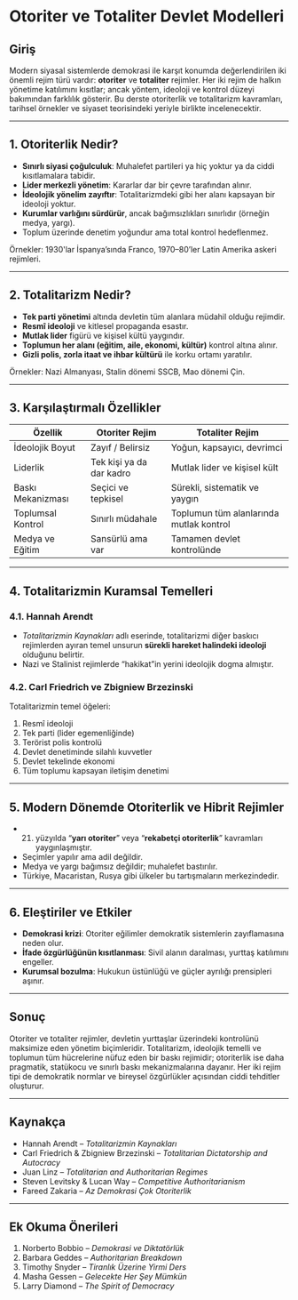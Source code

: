 # Otoriter ve Totaliter Devlet Modelleri

## Giriş

Modern siyasal sistemlerde demokrasi ile karşıt konumda değerlendirilen iki önemli rejim türü vardır: **otoriter** ve **totaliter** rejimler. Her iki rejim de halkın yönetime katılımını kısıtlar; ancak yöntem, ideoloji ve kontrol düzeyi bakımından farklılık gösterir. Bu derste otoriterlik ve totalitarizm kavramları, tarihsel örnekler ve siyaset teorisindeki yeriyle birlikte incelenecektir.

---

## 1. Otoriterlik Nedir?

- **Sınırlı siyasi çoğulculuk**: Muhalefet partileri ya hiç yoktur ya da ciddi kısıtlamalara tabidir.
- **Lider merkezli yönetim**: Kararlar dar bir çevre tarafından alınır.
- **İdeolojik yönelim zayıftır**: Totalitarizmdeki gibi her alanı kapsayan bir ideoloji yoktur.
- **Kurumlar varlığını sürdürür**, ancak bağımsızlıkları sınırlıdır (örneğin medya, yargı).
- Toplum üzerinde denetim yoğundur ama total kontrol hedeflenmez.

Örnekler: 1930'lar İspanya’sında Franco, 1970–80’ler Latin Amerika askeri rejimleri.

---

## 2. Totalitarizm Nedir?

- **Tek parti yönetimi** altında devletin tüm alanlara müdahil olduğu rejimdir.
- **Resmî ideoloji** ve kitlesel propaganda esastır.
- **Mutlak lider** figürü ve kişisel kültü yaygındır.
- **Toplumun her alanı (eğitim, aile, ekonomi, kültür)** kontrol altına alınır.
- **Gizli polis, zorla itaat ve ihbar kültürü** ile korku ortamı yaratılır.

Örnekler: Nazi Almanyası, Stalin dönemi SSCB, Mao dönemi Çin.

---

## 3. Karşılaştırmalı Özellikler

| Özellik           | Otoriter Rejim           | Totaliter Rejim                         |
| ----------------- | ------------------------ | --------------------------------------- |
| İdeolojik Boyut   | Zayıf / Belirsiz         | Yoğun, kapsayıcı, devrimci              |
| Liderlik          | Tek kişi ya da dar kadro | Mutlak lider ve kişisel kült            |
| Baskı Mekanizması | Seçici ve tepkisel       | Sürekli, sistematik ve yaygın           |
| Toplumsal Kontrol | Sınırlı müdahale         | Toplumun tüm alanlarında mutlak kontrol |
| Medya ve Eğitim   | Sansürlü ama var         | Tamamen devlet kontrolünde              |

---

## 4. Totalitarizmin Kuramsal Temelleri

### 4.1. Hannah Arendt

- _Totalitarizmin Kaynakları_ adlı eserinde, totalitarizmi diğer baskıcı rejimlerden ayıran temel unsurun **sürekli hareket halindeki ideoloji** olduğunu belirtir.
- Nazi ve Stalinist rejimlerde “hakikat”in yerini ideolojik dogma almıştır.

### 4.2. Carl Friedrich ve Zbigniew Brzezinski

Totalitarizmin temel öğeleri:

1. Resmî ideoloji
2. Tek parti (lider egemenliğinde)
3. Terörist polis kontrolü
4. Devlet denetiminde silahlı kuvvetler
5. Devlet tekelinde ekonomi
6. Tüm toplumu kapsayan iletişim denetimi

---

## 5. Modern Dönemde Otoriterlik ve Hibrit Rejimler

- 21. yüzyılda “**yarı otoriter**” veya “**rekabetçi otoriterlik**” kavramları yaygınlaşmıştır.
- Seçimler yapılır ama adil değildir.
- Medya ve yargı bağımsız değildir; muhalefet bastırılır.
- Türkiye, Macaristan, Rusya gibi ülkeler bu tartışmaların merkezindedir.

---

## 6. Eleştiriler ve Etkiler

- **Demokrasi krizi**: Otoriter eğilimler demokratik sistemlerin zayıflamasına neden olur.
- **İfade özgürlüğünün kısıtlanması**: Sivil alanın daralması, yurttaş katılımını engeller.
- **Kurumsal bozulma**: Hukukun üstünlüğü ve güçler ayrılığı prensipleri aşınır.

---

## Sonuç

Otoriter ve totaliter rejimler, devletin yurttaşlar üzerindeki kontrolünü maksimize eden yönetim biçimleridir. Totalitarizm, ideolojik temelli ve toplumun tüm hücrelerine nüfuz eden bir baskı rejimidir; otoriterlik ise daha pragmatik, statükocu ve sınırlı baskı mekanizmalarına dayanır. Her iki rejim tipi de demokratik normlar ve bireysel özgürlükler açısından ciddi tehditler oluşturur.

---

## Kaynakça

- Hannah Arendt – _Totalitarizmin Kaynakları_
- Carl Friedrich & Zbigniew Brzezinski – _Totalitarian Dictatorship and Autocracy_
- Juan Linz – _Totalitarian and Authoritarian Regimes_
- Steven Levitsky & Lucan Way – _Competitive Authoritarianism_
- Fareed Zakaria – _Az Demokrasi Çok Otoriterlik_

---

## Ek Okuma Önerileri

1. Norberto Bobbio – _Demokrasi ve Diktatörlük_
2. Barbara Geddes – _Authoritarian Breakdown_
3. Timothy Snyder – _Tiranlık Üzerine Yirmi Ders_
4. Masha Gessen – _Gelecekte Her Şey Mümkün_
5. Larry Diamond – _The Spirit of Democracy_
